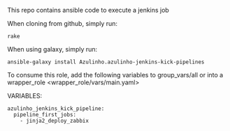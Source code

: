 This repo contains ansible code to execute a jenkins job

When cloning from github, simply run:

    rake

When using galaxy, simply run:

    ansible-galaxy install Azulinho.azulinho-jenkins-kick-pipelines


To consume this role, add the following variables to group_vars/all or
into a wrapper_role <wrapper_role/vars/main.yaml>


VARIABLES:

    azulinho_jenkins_kick_pipeline:
      pipeline_first_jobs:
        - jinja2_deploy_zabbix

